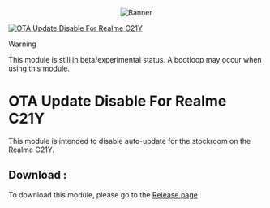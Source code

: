 <p align="center">
<img alt="Banner" src="banner.jpg">
</p>

[![OTA Update Disable For Realme C21Y](https://img.shields.io/github/stars/KeishaXD/OTA-Update-disable-Realme-C21Y-)]([[https://github.com/KeishaXD/OTA-Update-disable-Realme-C21Y-])


> [!warning]
This module is still in beta/experimental status. A bootloop may occur when using this module.


# OTA Update Disable For Realme C21Y

This module is intended to disable auto-update for the stockroom on the Realme C21Y.

## Download :
To download this module, please go to the [Release page](https://github.com/KeishaXD/OTA-Update-disable-Realme-C21Y-/releases)
